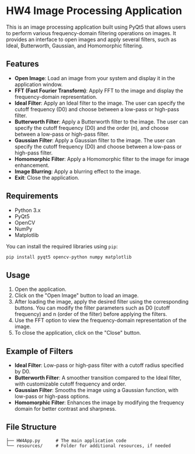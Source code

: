 # HW4 Image Processing Application

This is an image processing application built using PyQt5 that allows users to perform various frequency-domain filtering operations on images. It provides an interface to open images and apply several filters, such as Ideal, Butterworth, Gaussian, and Homomorphic filtering.

## Features

- **Open Image**: Load an image from your system and display it in the application window.
- **FFT (Fast Fourier Transform)**: Apply FFT to the image and display the frequency-domain representation.
- **Ideal Filter**: Apply an Ideal filter to the image. The user can specify the cutoff frequency (D0) and choose between a low-pass or high-pass filter.
- **Butterworth Filter**: Apply a Butterworth filter to the image. The user can specify the cutoff frequency (D0) and the order (n), and choose between a low-pass or high-pass filter.
- **Gaussian Filter**: Apply a Gaussian filter to the image. The user can specify the cutoff frequency (D0) and choose between a low-pass or high-pass filter.
- **Homomorphic Filter**: Apply a Homomorphic filter to the image for image enhancement.
- **Image Blurring**: Apply a blurring effect to the image.
- **Exit**: Close the application.

## Requirements

- Python 3.x
- PyQt5
- OpenCV
- NumPy
- Matplotlib

You can install the required libraries using `pip`:

```bash
pip install pyqt5 opencv-python numpy matplotlib
```

## Usage

1. Open the application.
2. Click on the "Open Image" button to load an image.
3. After loading the image, apply the desired filter using the corresponding buttons. You can modify the filter parameters such as D0 (cutoff frequency) and n (order of the filter) before applying the filters.
4. Use the FFT option to view the frequency-domain representation of the image.
5. To close the application, click on the "Close" button.

## Example of Filters

- **Ideal Filter**: Low-pass or high-pass filter with a cutoff radius specified by D0.
- **Butterworth Filter**: A smoother transition compared to the Ideal filter, with customizable cutoff frequency and order.
- **Gaussian Filter**: Smooths the image using a Gaussian function, with low-pass or high-pass options.
- **Homomorphic Filter**: Enhances the image by modifying the frequency domain for better contrast and sharpness.

## File Structure

```
├── HW4App.py      # The main application code
└── resources/     # Folder for additional resources, if needed
```
